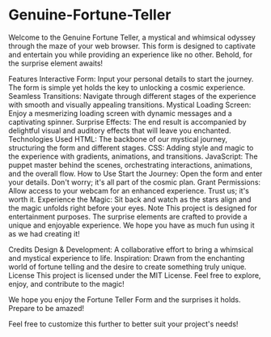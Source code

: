 # Genuine-Fortune-Teller

Welcome to the Genuine Fortune Teller, a mystical and whimsical odyssey through the maze of your web browser. This form is designed to captivate and entertain you while providing an experience like no other. Behold, for the surprise element awaits!

Features
Interactive Form: Input your personal details to start the journey. The form is simple yet holds the key to unlocking a cosmic experience.
Seamless Transitions: Navigate through different stages of the experience with smooth and visually appealing transitions.
Mystical Loading Screen: Enjoy a mesmerizing loading screen with dynamic messages and a captivating spinner.
Surprise Effects: The end result is accompanied by delightful visual and auditory effects that will leave you enchanted.
Technologies Used
HTML: The backbone of our mystical journey, structuring the form and different stages.
CSS: Adding style and magic to the experience with gradients, animations, and transitions.
JavaScript: The puppet master behind the scenes, orchestrating interactions, animations, and the overall flow.
How to Use
Start the Journey: Open the form and enter your details. Don't worry; it's all part of the cosmic plan.
Grant Permissions: Allow access to your webcam for an enhanced experience. Trust us; it's worth it.
Experience the Magic: Sit back and watch as the stars align and the magic unfolds right before your eyes.
Note
This project is designed for entertainment purposes. The surprise elements are crafted to provide a unique and enjoyable experience. We hope you have as much fun using it as we had creating it!

Credits
Design & Development: A collaborative effort to bring a whimsical and mystical experience to life.
Inspiration: Drawn from the enchanting world of fortune telling and the desire to create something truly unique.
License
This project is licensed under the MIT License. Feel free to explore, enjoy, and contribute to the magic!

We hope you enjoy the Fortune Teller Form and the surprises it holds. Prepare to be amazed!

Feel free to customize this further to better suit your project's needs!

